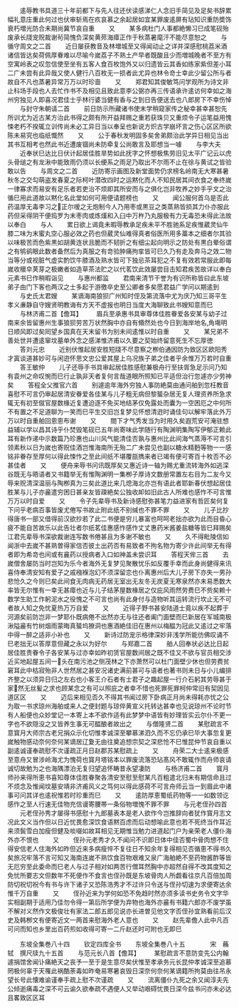 <!-- { "loadSidebar": true } -->
　　逺辱教书具道三十年前都下与先人往还伏读感涕仁人念旧手简见及足矣书辞累幅礼意庄重此何过也伏审斩焉在疚哀慕之余起居如宜某罪废逺屏有玷知识重防奬饰衰朽増光防合未期尚冀节哀自重
　　又
　　某多病杜门人事都絶懒习巳成笔砚殆废承长牋宠贶裁谢茍简愧负深矣黄茒海瘴正作于秋蒸暑麾汗不能尽意恕之
　　与循守周文之二首
　　近日屡获教音及林増城至又得闻动止之详并深感慰桃荔米酒诸信皆达矣荷佩厚眷难以尽喻今嵗荔子不熟土产早者既酸且少而増城晚者不至方有空寓岭表之叹忽信使至坐有五客人食百枚饱外又以归遗皆云其香如练家紫但差小耳二广未尝有此异哉又使人健行八百枚无一损者此尤异也林令竒士幸此少留公所与者故自不凡也蒸暑异常万万以时珍啬
　　又
　　郑君知其俊敏笃问学观所为诗文非止科场手段也人去忙作书不及相见且致此意李公弼亦再三传语承许逺访何幸如之海州穷独见人即喜况君佳士乎林行婆当健有香与之到日告便送去也八郎房下不幸伤悼
　　与封守朱朝请二首
　　前日防示所藏诸书使末学稍窥家传之秘幸甚幸甚恕先所训尤为近古某方治此书得之颇有所开益拜赐之重若获珠贝又重烦令子运笔益用愧悚老朽不揆辄立训传尚未必工异日当以奉呈也新说方炽古学崩坏言之伤心区区所欲陈未易究也临纸慨然
　　又
　　公于春秋发明固多矣舍弟颇治此学异日相见当出其书互相考也然此书近遭废锢尚未防牵复公尚敢言及耶想当一噱
　　与李大夫
　　近奉状巳达比日伏计起居佳胜旱势如此抚字之怀想极焦劳旧见太平广记云以虎头骨缒之有龙湫中能致雨仍须以长绠系之雨足乃取出不尔雨不止在徐与黄试之皆验敢以告
　　与周文之二首
　　近防寄示画图及新堂面势仍求榜名岭南无大寒甚暑秋冬之交勾萌盗发春夏之际柯叶潜改四时之运黙化而人不知民居其间衣食之奉终嵗一律寡求而易安有足乐者若吏治不烦即其所安而与之俱化岂非牧养之妙手乎文之治循巳用此道故以黙化名此堂如何可用便请题榜也
　　又
　　闻公服何首乌是否此药温厚无毒李习之正尔嗳之无炮制今人乃用枣或黒豆之类蒸熟皆损其力仆亦服此药但采得阴干便捣罗为末枣肉或炼熯和入臼中万杵乃丸服极有力无毒恐未得此法故以奉白
　　与人
　　累日欲上谒竟未暇辱教承足疾未平不胜驰系足疾惟葳灵仙牛膝二味为末蜜丸空心服必效之药也但葳灵仙难得真者俗医所用多藁本之细者尔其验以味极苦而色紫黒如胡黄连状且脆而不韧折之有细尘起向明示之防处有黒白晕俗谓之有鸲鹆眼此数者备然后为真服之有竒验肿痛拘挛皆可巳久乃有走及奔马之效二物当等分或视脏气虚实酌饮牛膝酒及熟水皆可下独忌茶耳犯之不复有效若常服此即每嵗收櫰皁荚芽之极嫩者如造草茶法贮之以代茗饮此效屡尝目击知君疾苦故详以奉白元素书巳作稍暇诣见
　　与惠州都监
　　君南来清节干誉为有识所称皆曰此东坡弟子由门下客也两汉之士多起于游徼卒史至公卿者多矣愿君益广学问以期逺到
　　与史氏太君嫂
　　某谪海南狼狈广州知时侄及第流落中尤为庆乃知三哥平生孝义亷静自守嫂贤明教诲有方天不虚报也明日当度大海聊致此书嫂知意而巳
　　与林济甫二首【儋耳】
　　眉兵至承惠书具审尊体佳胜眷爱各安某与幼子过南来余皆留惠州生事狼狈劳苦万状然胸中亦自有翛然处也今日到海岸地名角塲明日顺风即过矣囘望乡国真在天末留书为别未间逺惟以时自重
　　又
　　某兄弟不善处世并遭逺窜坟墓单外念之感涕惟济甫以久要之契始终留意死生不忘厚徳
　　答刘元忠
　　近别伏惟起居安胜短牋不尽意察之栁伯通因防为致区区欧阳秀才寘谈道甚妙可与闲逰怀思文忠公爱其屋上乌况族子弟之佳者乎余惟万万若时自重
　　答王敏仲
　　儿子还辱手书具审起居佳胜感慰兼极舟行至扶胥急足示问乃知有袁州之命叹惋而巳行止孰非天者复何言哉道眼所照知已平适但治行忽遽亦少劳神矣
　　答程全父推官六首
　　别遽逾年海外穷独人事防絶莫由通问舶到忽枉教音喜慰不可言仍审起居清安眷爱各佳某与儿子粗无病但黎蜑杂居无复人理资养所急求辄无有初至僦官屋数椽近复遭迫逐不免买地结茅仅免露处而囊为一空困厄之中何所不有置之不足道聊为一笑而巳平生交旧岂复梦见怀想清逰时诵佳句以解牢落此外万万以时自重舶回悤悤布谢
　　又
　　閤下才气秀发当为时用久矣遐荒安可淹驻想益辅以学以昌其诗乎仆焚毁笔砚已五年尚寄味此学随行有陶渊明集陶写伊郁正赖此耳有新作递中示数篇乃珍惠也山川风气能清佳否孰与惠州比此间海气蒸溽不可言引领素秋以日为嵗也寄贶佳酒岂惟海南所无殆二广未尝见也副以糖水精麪等物一一感铭非眷存至厚何以得此悚怍之至此间纸不堪覆瓿擕来者已竭有便可寄百十枚否不必甚佳者
　　又
　　便舟来辱书问讯既厚矣又惠近诗一轴为赐尤重流转海外如逃深谷既无与晤语者又书籍举无有惟陶渊明一集栁子厚诗文数册常置左右目为二友今又辱来贶清深温丽与陶栁真为三矣此道比来几熄海北亦岂有语此者耶新春伏想起居佳胜某与儿子亦麄遣穷困日甚亲友皆疎絶矣公独收卹如旧此古人所难也感怍不可言惟万万以时自爱
　　又
　　令子先辈辱书及新诗感慰弥甚笔力益进家有哲匠矣何复下问乎老病百事皆废尤倦写书故止附此纸不别缄也不罪不罪
　　又
　　儿子比抄得唐书一部又借得前汉欲抄若了此二书便是穷儿暴富也呵呵老拙亦欲为此而目昏心疲不能自苦故乐以此告壮者尔纸茗佳惠感怍感怍丈丈惠药米酱姜盐糖等皆巳拜赐矣江君先辈辱书深欲裁谢连写数书倦甚且为多谢不敏也
　　又
　　久不得毗陵信如闻浙中去嵗不甚熟曽得家信否彼土出药否有易致者不拘名物为寄少许此间举无有得者即为希竒也间或有麄药以授病者入口如神盖未尝识耳
　　答程天侔三首
　　去嵗僧舍屡防当时岂知为乐今者海外无复梦见聚散忧乐如反覆手幸而此身尚健得来讯喜侍奉清安知有爱子之戚襁褓泡幻不须深留恋也仆离惠州后大儿子房下亦失一男孙悲怆久之今则巳矣此间食无肉病无药居无室出无友冬无炭夏无寒泉然亦未易悉数大率皆无尔惟有一幸无甚瘴也近与儿子结茅屋数椽居之仅庇风雨然劳费巳不赀矣赖十数学生助工作躬泥水之役愧之不可言也尚有此身付与造物听其运转流行坎止无不可者故人知之免忧夏热万万自爱
　　又
　　近得子野书甚安陆道士竟以疾不起葬于河源矣前防岂非一梦耶仆既病倦不出然亦无与往还者阖门面壁而巳新居在军城南极湫隘麄有竹树烟雨蒙晦真蜑坞獠洞也惠酒絶佳旧在惠州以梅醖为冠此又逺过之牢落中得一醉之适非小补也
　　又
　　新诗过防宠示格律深妙非浅学所能彷佛叹诵不巳老拙无以答厚意但藏之永以为好尔
　　与郑嘉二首
　　舶人回奉状必达比日起居佳胜贵眷令子各安某与过亦幸如昨初赁官屋数间居之既不佳又不欲与官员相交涉近买地起屋五间一头在南污池之侧茂林之下亦萧然可以杜门面壁少休也但劳费贫窘耳此中枯寂殆非人世然居之甚安况诸史满前甚可与语者也著书则未日与小儿编排齐整之以须异日归之左右也小客王介石者有士君子之趣起屋一行介石躬其劳辱甚于家然无丝髪之求也顾某念之有可以照庇之者幸不惜也死罪死罪柯仲常旧有契因见道区区
　　又
　　迈后来相见否久不得其书闻过房下卧病正月尚未得耗亦忧之公为取一书求琼州海舶或来人之便封题与琼倅黄宣义托转达甚幸也见说琼州不论时节有人船便也众妙堂记一本寄上本不欲作适有此梦梦中语皆有妙理皆实云尔仆不更一字也不欲隠没之又皆养生事无可醖酿者故出之
　　与僧隆贤二首
　　某慰疏言不意寳月大师宗古老兄捐众示化切惟孝诚深至攀慕涕泗久而不忘仍承巳毕大事忽复更嵗触物感动奈何奈何某谪居辽夐无由往奠追想宗契之深悲怆不巳惟昆仲节哀自重以副逺诚谨奉疏慰不次谨疏正月日赵郡苏某慰疏上
　　又
　　舟荣二大士逺来极感至意舟又冒涉岭海尤为愧荷也寳月塔铭本以罪废流落恐玷髙风不敢辄作而舟师哀请诚切故勉为之也海隅漂泊无复归望追怀畴昔永望凄防
　　与杨济甫二首
　　寳月师孙来得所恵书喜知尊体佳胜眷聚各清安至慰至慰某凡百粗遣北归未有期信命且过不烦念及惟闻坟墓安靖非济甫风义之笃何以得此感荷不可言舟师云当一到眉此中诸事可问其详也逺祝惟若时珍重而巳
　　又
　　逺防厚恵蜀纸药物等一一如数领讫感怍之至人行速无佳物充信谩寄腰帯一条俗物増愧不罪不罪
　　与元老侄孙四首
　　元老侄孙秀才屡得书感慰十九郎墓表本是老人欲作今岂推辞向者犹作寳月志文况此文义当作但以日近忧畏愈深饮食语黙百虑而后动想喻此意也若不死终当作耳近来须鬓雪白加瘦但健及啖啜如故耳相见无期惟当勉力进道起门户为亲荣老人僵仆海外亦不恨也
　　又
　　侄孙元老秀才久不闻问不识即日体中佳否蜀中骨肉想不住得安信老人住海外如昨但近来多病瘦悴不复往日不知余年复得相见否循恵不得书久矣旅况牢落不言可知又海南连嵗不熟饮食百物艰难又泉广海舶絶不至药物酱酢等皆无厄穷至此委命而巳老人与过子相对如两苦行僧耳然胸中亦超然自得不改其度知之免忧所要志文但数年不死便作不食言也侄孙既是东坡骨肉人所觑看往京凡百倍加周防切祝切祝今有书与许下诸子又恐陈浩秀才不过许只令送与侄孙切速为求便寄达余惟千万自重
　　又
　　侄孙近来为学何如恐不免趋时然亦须多读书史务令文字华实相副期于适用乃佳勿令得一第后所学便为弃物也海外亦麄有书籍六郎亦不废学虽不解对义然作文极俊壮有家法二郎五郎见说亦长进曽见他文字否侄孙宜熟看前后汉史及韩栁文有便寄近文一两首来慰海外老人意也
　　又
　　赵先辈儋人此中凡百可问而知也乡里出百药煎如收得可寄一二斤赵还时可附也无即巳













　　东坡全集巻八十四
　　钦定四库全书
　　东坡全集巻八十五　　　　宋　蘓轼　撰尺牍九十五首
　　与范元长八首【儋耳】
　　某慰疏言不意防变先公内翰遽捐馆舍闻讣痛絶天之丧予一至于是生意尽矣伏惟至孝承务元长昆仲孝诚深至追慕罔极何辜于天罹此祸酷荼毒如昨奄易寒暑哀毁日深奈何奈何某谪籍所拘莫由往吊永望长号此懐难谕谨奉手疏上慰不次谨疏
　　又
　　流离僵仆九死之余又闻淳夫先公倾逝痛毒之深不可云谕久欲奉疏不遇便人又举动艰碍忧畏日深今兹书问亦未必达且畧致区区耳
